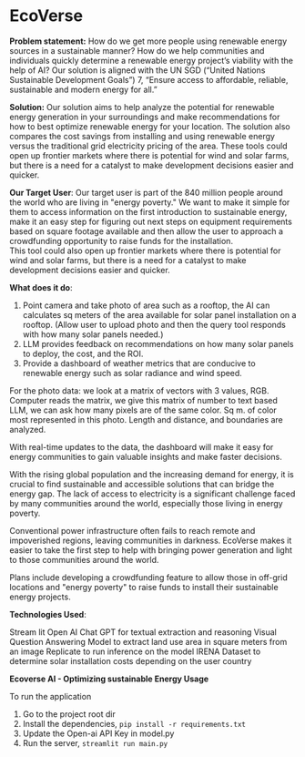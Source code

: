 # EcoVerse
**Problem statement:** How do we get more people using renewable energy sources in a sustainable manner? How do we help communities and individuals quickly determine a renewable energy project’s viability with the help of AI? Our solution is aligned with the UN SGD (“United Nations Sustainable Development Goals”) 7, “Ensure access to affordable, reliable, sustainable and modern energy for all.” 

**Solution:** Our solution aims to help analyze the potential for renewable energy generation in your surroundings and make recommendations for how to best optimize renewable energy for your location. The solution also compares the cost savings from installing and using renewable energy versus the traditional grid electricity pricing of the area. These tools could open up frontier markets where there is potential for wind and solar farms, but there is a need for a catalyst to make development decisions easier and quicker. 

**Our Target User**:
Our target user is part of the 840 million people around the world who are living in "energy poverty."  We want to make it simple for them to access information on the first introduction to sustainable energy, make it an easy step for figuring out next steps on equipment requirements based on square footage available and then allow the user to approach a crowdfunding opportunity to raise funds for the installation.  
This tool could also open up frontier markets where there is potential for wind and solar farms, but there is a need for a catalyst to make development decisions easier and quicker. 

**What does it do**: 
1.	Point camera and take photo of area such as a rooftop, the AI can calculates sq meters of the area available for solar panel installation on a rooftop. (Allow user to upload photo and then the query tool responds with how many solar panels needed.)
2. LLM provides feedback on recommendations on how many solar panels to deploy, the cost, and the ROI. 
3.	Provide a dashboard of weather metrics that are conducive to renewable energy such as solar radiance and wind speed.


For the photo data: we look at a matrix of vectors with 3 values, RGB. Computer reads the matrix, we give this matrix of number to text based LLM, we can ask how many pixels are of the same color. Sq m. of color most represented in this photo. Length and distance, and boundaries are analyzed. 

With real-time updates to the data, the dashboard will make it easy for energy communities to gain valuable insights and make faster decisions.  

With the rising global population and the increasing demand for energy, it is crucial to find sustainable and accessible solutions that can bridge the energy gap. The lack of access to electricity is a significant challenge faced by many communities around the world, especially those living in energy poverty.

Conventional power infrastructure often fails to reach remote and impoverished regions, leaving communities in darkness.  EcoVerse makes it easier to take the first step to help with bringing power generation and light to those communities around the world. 

Plans include developing a crowdfunding feature to allow those in off-grid locations and "energy poverty" to raise funds to install their sustainable energy projects.

**Technologies Used**:

Stream lit
Open AI Chat GPT for textual extraction and reasoning
Visual Question Answering Model to extract land use area in square meters from an image
Replicate to run inference on the model
IRENA Dataset to determine solar installation costs depending on the user country

**Ecoverse AI - Optimizing sustainable Energy Usage**


To run the application 
1. Go to the project root dir
2. Install the dependencies, `pip install -r requirements.txt`
3. Update the Open-ai API Key in model.py
4. Run the server, `streamlit run main.py`



